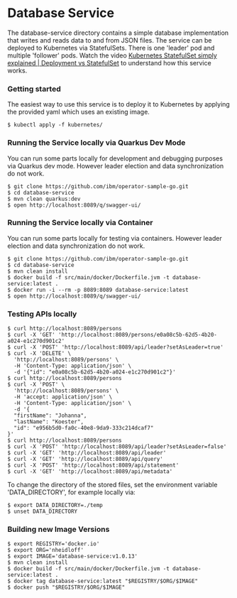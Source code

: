 # Database Service

The database-service directory contains a simple database implementation that writes and reads data to and from JSON files. The service can be deployed to Kubernetes via StatefulSets. There is one 'leader' pod and multiple 'follower' pods. Watch the video [Kubernetes StatefulSet simply explained | Deployment vs StatefulSet](https://youtu.be/pPQKAR1pA9U) to understand how this service works.


### Getting started

The easiest way to use this service is to deploy it to Kubernetes by applying the provided yaml which uses an existing image.

```
$ kubectl apply -f kubernetes/
```


### Running the Service locally via Quarkus Dev Mode

You can run some parts locally for development and debugging purposes via Quarkus dev mode. However leader election and data synchronization do not work.

```
$ git clone https://github.com/ibm/operator-sample-go.git
$ cd database-service
$ mvn clean quarkus:dev
$ open http://localhost:8089/q/swagger-ui/
```


### Running the Service locally via Container

You can run some parts locally for testing via containers. However leader election and data synchronization do not work.

```
$ git clone https://github.com/ibm/operator-sample-go.git
$ cd database-service
$ mvn clean install
$ docker build -f src/main/docker/Dockerfile.jvm -t database-service:latest .
$ docker run -i --rm -p 8089:8089 database-service:latest
$ open http://localhost:8089/q/swagger-ui/
```

### Testing APIs locally

```
$ curl http://localhost:8089/persons
$ curl -X 'GET' 'http://localhost:8089/persons/e0a08c5b-62d5-4b20-a024-e1c270d901c2'
$ curl -X 'POST' 'http://localhost:8089/api/leader?setAsLeader=true'
$ curl -X 'DELETE' \
  'http://localhost:8089/persons' \
  -H 'Content-Type: application/json' \
  -d '{"id": "e0a08c5b-62d5-4b20-a024-e1c270d901c2"}'
$ curl http://localhost:8089/persons
$ curl -X 'POST' \
  'http://localhost:8089/persons' \
  -H 'accept: application/json' \
  -H 'Content-Type: application/json' \
  -d '{
  "firstName": "Johanna",
  "lastName": "Koester",
  "id": "e956b5d0-fa0c-40e8-9da9-333c214dcaf7"
}'
$ curl http://localhost:8089/persons
$ curl -X 'POST' 'http://localhost:8089/api/leader?setAsLeader=false'
$ curl -X 'GET' 'http://localhost:8089/api/leader'
$ curl -X 'GET' 'http://localhost:8089/api/query'
$ curl -X 'POST' 'http://localhost:8089/api/statement'
$ curl -X 'GET' 'http://localhost:8089/api/metadata'
```

To change the directory of the stored files, set the environment variable 'DATA_DIRECTORY', for example locally via:

```
$ export DATA_DIRECTORY=./temp
$ unset DATA_DIRECTORY
```

### Building new Image Versions

```
$ export REGISTRY='docker.io'
$ export ORG='nheidloff'
$ export IMAGE='database-service:v1.0.13'
$ mvn clean install
$ docker build -f src/main/docker/Dockerfile.jvm -t database-service:latest .
$ docker tag database-service:latest "$REGISTRY/$ORG/$IMAGE"
$ docker push "$REGISTRY/$ORG/$IMAGE"
```